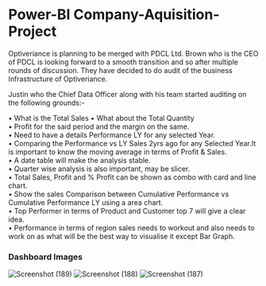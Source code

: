 # Power-BI Company-Aquisition-Project


Optiveriance is planning to be merged with PDCL Ltd. Brown
who is the CEO of PDCL is looking forward to a smooth
transition and so after multiple rounds of discussion. They
have decided to do audit of the business Infrastructure of
Optiveriance.

Justin who the Chief Data Officer along with his team started
auditing on the following grounds:-

• What is the Total Sales
• What about the Total Quantity    
• Profit for the said period and the margin on the same.  
• Need to have a details Performance LY for any selected Year.  
• Comparing the Performance vs LY Sales 2yrs ago for any Selected Year.It is important to know the moving average in terms of Profit & Sales.    
• A date table will make the analysis stable.  
• Quarter wise analysis is also important, may be slicer.  
• Total Sales, Profit and % Profit can be shown as combo with card and line chart.  
• Show the sales Comparison between Cumulative Performance vs Cumulative Performance LY using a area chart.  
• Top Performer in terms of Product and Customer top 7 will give a clear idea.  
• Performance in terms of region sales needs to workout and also needs to work on as what will be the best way to visualise it except Bar Graph.  

### Dashboard Images

![Screenshot (189)](https://user-images.githubusercontent.com/47423831/164443775-752d0b3e-2be2-464a-b563-9c5b4d7bca68.png)
![Screenshot (188)](https://user-images.githubusercontent.com/47423831/164443782-afdc31cf-443f-4ac8-b447-f04ed3cb5636.png)
![Screenshot (187)](https://user-images.githubusercontent.com/47423831/164443787-8e5f2ea4-2ef3-43b4-9014-646468d347b3.png)
